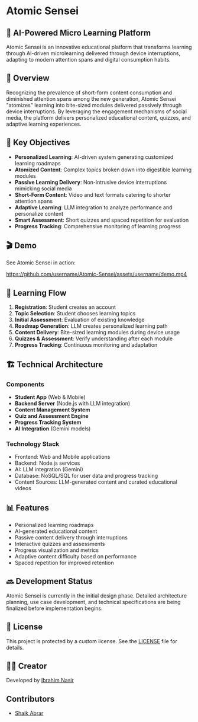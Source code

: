 # Atomic Sensei

## 🧠 AI-Powered Micro Learning Platform

Atomic Sensei is an innovative educational platform that transforms learning through AI-driven microlearning delivered through device interruptions, adapting to modern attention spans and digital consumption habits.

## 🌟 Overview

Recognizing the prevalence of short-form content consumption and diminished attention spans among the new generation, Atomic Sensei "atomizes" learning into bite-sized modules delivered passively through device interruptions. By leveraging the engagement mechanisms of social media, the platform delivers personalized educational content, quizzes, and adaptive learning experiences.

## 🎯 Key Objectives

- **Personalized Learning**: AI-driven system generating customized learning roadmaps
- **Atomized Content**: Complex topics broken down into digestible learning modules
- **Passive Learning Delivery**: Non-intrusive device interruptions mimicking social media
- **Short-Form Content**: Video and text formats catering to shorter attention spans
- **Adaptive Learning**: LLM integration to analyze performance and personalize content
- **Smart Assessment**: Short quizzes and spaced repetition for evaluation
- **Progress Tracking**: Comprehensive monitoring of learning progress

## 🎬 Demo

See Atomic Sensei in action:

https://github.com/username/Atomic-Sensei/assets/username/demo.mp4

## 🔄 Learning Flow

1. **Registration**: Student creates an account
2. **Topic Selection**: Student chooses learning topics
3. **Initial Assessment**: Evaluation of existing knowledge
4. **Roadmap Generation**: LLM creates personalized learning path
5. **Content Delivery**: Bite-sized learning modules during device usage
6. **Quizzes & Assessment**: Verify understanding after each module
7. **Progress Tracking**: Continuous monitoring and adaptation

## 🏗️ Technical Architecture

### Components

- **Student App** (Web & Mobile)
- **Backend Server** (Node.js with LLM integration)
- **Content Management System**
- **Quiz and Assessment Engine**
- **Progress Tracking System**
- **AI Integration** (Gemini models)

### Technology Stack

- Frontend: Web and Mobile applications
- Backend: Node.js services
- AI: LLM integration (Gemini)
- Database: NoSQL/SQL for user data and progress tracking
- Content Sources: LLM-generated content and curated educational videos

## 📊 Features

- Personalized learning roadmaps
- AI-generated educational content
- Passive content delivery through interruptions
- Interactive quizzes and assessments
- Progress visualization and metrics
- Adaptive content difficulty based on performance
- Spaced repetition for improved retention

## 🔜 Development Status

Atomic Sensei is currently in the initial design phase. Detailed architecture planning, use case development, and technical specifications are being finalized before implementation begins.

## 📜 License

This project is protected by a custom license. See the [LICENSE](LICENSE) file for details.

## 👨‍💻 Creator

Developed by [Ibrahim Nasir](mailto:mibrahimnasir.engineer@gmail.com)

## Contributors
 - [Shaik Abrar](mailto:skabrar.engineer@gmail.com)